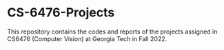 # CS-6476-Projects
This repository contains the codes and reports of the projects assigned in CS6476 (Computer Vision) at Georgia Tech in Fall 2022.
